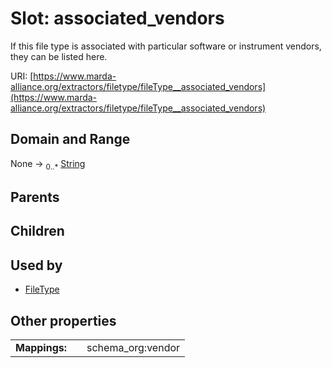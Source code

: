 
# Slot: associated_vendors


If this file type is associated with particular software or instrument vendors, they can be listed here.

URI: [https://www.marda-alliance.org/extractors/filetype/fileType__associated_vendors](https://www.marda-alliance.org/extractors/filetype/fileType__associated_vendors)


## Domain and Range

None &#8594;  <sub>0..\*</sub> [String](types/String.md)

## Parents


## Children


## Used by

 * [FileType](FileType.md)

## Other properties

|  |  |  |
| --- | --- | --- |
| **Mappings:** | | schema_org:vendor |
